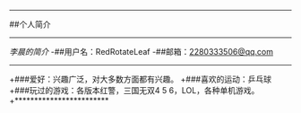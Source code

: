 ************************
 ##个人简介
************************
 *李晨的简介*
 -##用户名：RedRotateLeaf
 -##邮箱：2280333506@qq.com
************************
 +###爱好：兴趣广泛，对大多数方面都有兴趣。
 +###喜欢的运动：乒乓球
 +###玩过的游戏：各版本红警，三国无双4 5 6，LOL，各种单机游戏。
 +************************
